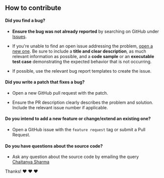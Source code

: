 ## How to contribute

#### **Did you find a bug?**

* **Ensure the bug was not already reported** by searching on GitHub under [Issues](https://github.com/Chaitanyabsprip/dictionaryCLI/issues).

* If you're unable to find an open issue addressing the problem, [open a new one](https://github.com/Chaitanyabsprip/dictionaryCLI/issues/new). Be sure to include a **title and clear description**, as much relevant information as possible, and a **code sample** or an **executable test case** demonstrating the expected behavior that is not occurring.

* If possible, use the relevant bug report templates to create the issue.

#### **Did you write a patch that fixes a bug?**

* Open a new GitHub pull request with the patch.

* Ensure the PR description clearly describes the problem and solution. Include the relevant issue number if applicable.

#### **Do you intend to add a new feature or change/extend an existing one?**

* Open a GitHub issue with the `feature request` tag or submit a Pull Request.

#### **Do you have questions about the source code?**

* Ask any question about the source code by emailing the query [Chaitanya Sharma](mailto:chaitanyasanjeevsharma@gmail.com?Subject=Question%20regarding%20DictionaryCLI%20source%20code)

Thanks! :heart: :heart: :heart:
